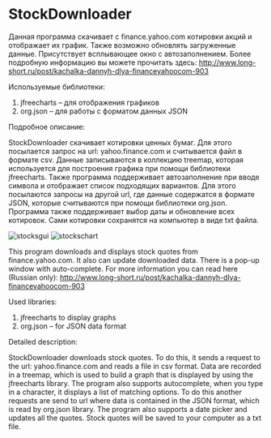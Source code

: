 # StockDownloader
Данная программа скачивает с finance.yahoo.com котировки акций и отображает их график. Также возможно обновлять загруженные данные. Присутствует всплывающее окно с автозаполнением. Более подробную информацию вы можете прочитать здесь: http://www.long-short.ru/post/kachalka-dannyh-dlya-financeyahoocom-903

Используемые библиотеки:  
1) jfreecharts – для отображения графиков  
2) org.json – для работы с форматом данных JSON

Подробное описание:  

StockDownloader скачивает котировки ценных бумаг. Для этого посылается запрос на url: yahoo.finance.com и считывается файл в формате csv. Данные записываются в коллекцию treemap, которая используется для построения графика при помощи библиотеки jfreecharts. Также программа поддерживает автозаполнение при вводе символа и отображает список подходящих вариантов. Для этого посылаются запросы на другой url, где данные содержатся в формате JSON, которые считываются при помощи библиотеки org.json. Программа также поддерживает выбор даты и обновление всех котировок. Сами котировки сохранятся на компьютер в виде txt файла.

![stocksgui](https://cloud.githubusercontent.com/assets/13558216/10944297/fc3830ae-8331-11e5-92b5-d30793b6348c.JPG)
![stockschart](https://cloud.githubusercontent.com/assets/13558216/10944296/fc310f5e-8331-11e5-9f85-8675409ac883.JPG)

This program downloads and displays stock quotes from finance.yahoo.com. It also can update downloaded data.
There is a pop-up window with auto-complete. For more information you can read here (Russian only): http://www.long-short.ru/post/kachalka-dannyh-dlya-financeyahoocom-903

Used libraries:  
1) jfreecharts to display graphs  
2) org.json – for JSON data format  

Detailed description: 

StockDownloader downloads stock quotes. To do this, it sends a request to the url: yahoo.finance.com and reads a file in csv format. Data are recorded in a treemap, which is used to build a graph that is displayed by using the jfreecharts library. The program also supports autocomplete, when you type in a character, it displays a list of matching options. To do this another requests are send to url where data is contained in the JSON format, which is read by org.json library. The program also supports a date picker and updates all the quotes. Stock quotes will be saved to your computer as a txt file.


